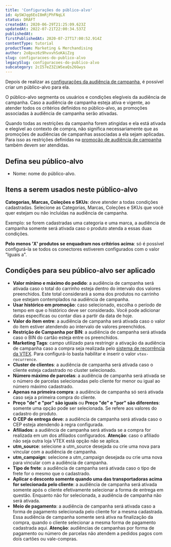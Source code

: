 ```yaml
---
title: 'Configurações do público-alvo'
id: 4pSWJqg6EoI8mRjPhFNqLX
status: DRAFT
createdAt: 2020-06-29T21:25:09.623Z
updatedAt: 2022-07-21T22:00:34.537Z
publishedAt: 
firstPublishedAt: 2020-07-27T17:00:52.914Z
contentType: tutorial
productTeam: Marketing & Merchandising
author: 2o8pvz6z9hvxvhSoKAiZzg
slug: configuracoes-do-publico-alvo
legacySlug: configuracoes-do-publico-alvo
subcategory: 2cI57eZ3ZiWSeaQs26Gwys
---
```


Depois de realizar as [configurações da audiência de campanha](https://help.vtex.com/pt/tutorial/como-criar-campanhas), é possível criar um público-alvo para ela.

O público-alvo segmenta os usuários e condições elegíveis da audiência de campanha. Caso a audiência de campanha esteja ativa e vigente, ao atender todos os critérios definidos no público-alvo, as promoções associadas à audiência de campanha serão ativadas.

Quando todas as restrições da campanha forem atingidas e ela está ativada e elegível ao contexto de compra, não significa necessariamente que as promoções de audiências de campanhas associadas a ela sejam aplicadas. Para isso as restrições definidas na [promoção de audiência de campanha](https://help.vtex.com/pt/tutorial/promocao-de-campanha--1ChYXhK2AQGuS6wAqS8Ume) também devem ser atendidas.

## Defina seu público-alvo

- Nome: nome do público-alvo.

## Itens a serem usados neste público-alvo

__Categorias, Marcas, Coleções e SKUs__: deve atender a todas condições cadastradas. Selecione as Categorias, Marcas, Coleções e SKUs que você quer estejam ou não incluídas na audiência de campanha.

Exemplo: se forem cadastradas uma categoria e uma marca, a audiência de campanha somente será ativada caso o produto atenda a essas duas condições.

__Pelo menos 'X' produtos se enquadram nos critérios acima__: só é possível configurá-la se todos os conectores estiverem configurados com o valor "Iguais a".

## Condições para seu público-alvo ser aplicado

- __Valor mínimo e máximo do pedido__: a audiência de campanha será ativada caso o total do carrinho esteja dentro do intervalo dos valores preenchidos. Este total considerará a soma dos produtos no carrinho que estejam contemplados na audiência de campanha.
- __Usar histórico em promoção__: caso selecionado, escolha o período de tempo em que o histórico deve ser considerado. Você pode adicionar datas específicas ou contar dias a partir da data de hoje.
- __Valor do item entre__: a audiência de campanha será ativada caso o valor do item estiver atendendo ao intervalo de valores preenchidos.
- __Restrição de Campanha por BIN__: a audiência de campanha será ativada caso o BIN do cartão esteja entre os preenchidos.
- __Marketing Tags__: campo utilizado para restringir a ativação da audiência de campanha caso a compra seja realizada pelo [sistema de recorrência da VTEX](https://help.vtex.com/pt/tutorial/setting-up-subscription-v2--1FA9dfE7vJqxBna9Nft5Sj). Para configurá-lo basta habilitar e inserir o valor `vtex-recurrence`.
- __Cluster de clientes__: a audiência de campanha será ativada caso o cliente esteja cadastrado no cluster selecionado.
- __Número máximo de parcelas__: a audiência de campanha será ativada se o número de parcelas selecionadas pelo cliente for menor ou igual ao número máximo cadastrado.
- __Apenas na primeira compra__: a audiência de campanha só será ativada caso seja a primeira compra do cliente.
- __Preço "de" e "por" são iguais__ ou __Preço "de" e "por" são diferentes__: somente uma opção pode ser selecionada. Se refere aos valores do cadastro do produto.
- __O CEP de entrega deve__: a audiência de campanha será ativada caso o CEP esteja atendendo à regra configurada.
- __Afiliados__: a audiência de campanha será ativada se a compra for realizada em um dos afiliados configurados. __Atenção__: caso o afiliado não seja outra loja VTEX está opção não se aplica.
- __utm_source__: selecione a utm_source desejada ou crie uma nova para vincular com a audiência de campanha.
- __utm_campaign__: selecione a utm_campaign desejada ou crie uma nova para vincular com a audiência de campanha.
- __Tipo de frete__: a audiência de campanha será ativada caso o tipo de frete for o mesmo que o cadastrado.
- __Aplicar o desconto somente quando uma das transportadoras acima for selecionada pelo cliente__: a audiência de campanha será ativada somente após o cliente efetivamente selecionar a forma de entrega em questão. Enquanto não for selecionada, a audiência de campanha não será ativada.
- __Meio de pagamento__: a audiência de campanha será ativada caso a forma de pagamento selecionada pelo cliente for a mesma cadastrada. Essa audiência de campanha somente será ativa na finalização da compra, quando o cliente selecionar a mesma forma de pagamento cadastrada aqui. __Atenção__: audiências de campanhas por forma de pagamento ou número de parcelas não atendem a pedidos pagos com dois cartões ou vale-compras.
